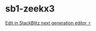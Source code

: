 # sb1-zeekx3

[Edit in StackBlitz next generation editor ⚡️](https://stackblitz.com/~/github.com/ggarza5/sb1-zeekx3)
